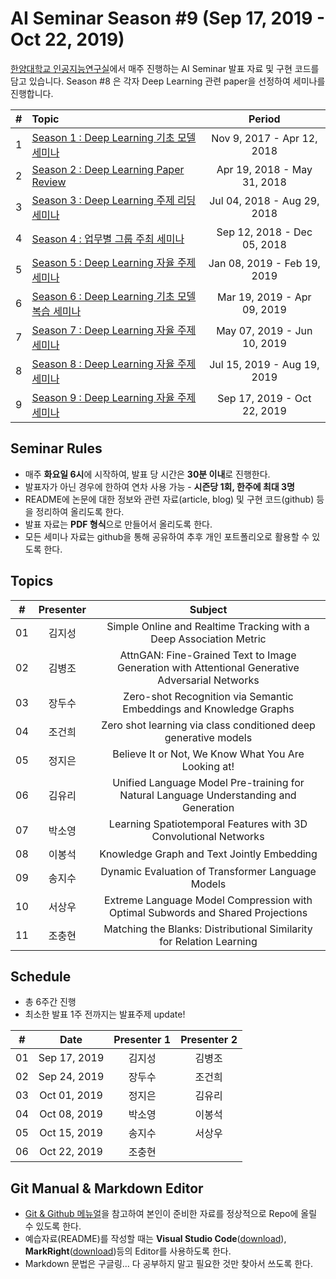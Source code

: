 # AI Seminar Season #9 (Sep 17, 2019 - Oct 22, 2019)
[한양대학교 인공지능연구실](http://ai.hanyang.ac.kr/)에서 매주 진행하는 AI Seminar 발표 자료 및 구현 코드를 담고 있습니다. Season #8 은 각자 Deep Learning 관련 paper을 선정하여 세미나를 진행합니다.


|#  | Topic                                  | Period |
|:--|:---------------------------------------|:---------------:|
|1  | [Season 1 : Deep Learning 기초 모델 세미나](https://github.com/roomylee/deep-learning-seminar/tree/master/season_1)  | Nov 9, 2017 - Apr 12, 2018|
|2  | [Season 2 : Deep Learning Paper Review](https://github.com/roomylee/deep-learning-seminar/tree/master/season_2) | Apr 19, 2018 - May 31, 2018 |
|3  | [Season 3 : Deep Learning 주제 리딩 세미나](https://github.com/roomylee/deep-learning-seminar/tree/master/season_3) | Jul 04, 2018 - Aug 29, 2018 |
|4  | [Season 4 : 업무별 그룹 주최 세미나](https://github.com/roomylee/deep-learning-seminar/tree/master/season_4) |  Sep 12, 2018 - Dec 05, 2018 |
|5  | [Season 5 : Deep Learning 자율 주제 세미나](https://github.com/roomylee/deep-learning-seminar/tree/master/season_5) |  Jan 08, 2019 - Feb 19, 2019 |
|6  | [Season 6 : Deep Learning 기초 모델 복습 세미나](https://github.com/roomylee/deep-learning-seminar/tree/master/season_6) |  Mar 19, 2019 - Apr 09, 2019 |
|7  | [Season 7 : Deep Learning 자율 주제 세미나](https://github.com/roomylee/deep-learning-seminar/season_7) |  May 07, 2019 - Jun 10, 2019 |
|8  | [Season 8 : Deep Learning 자율 주제 세미나](https://github.com/roomylee/deep-learning-seminar/season_8) |  Jul 15, 2019 - Aug 19, 2019 |
|9  | [Season 9 : Deep Learning 자율 주제 세미나](https://github.com/roomylee/deep-learning-seminar) |  Sep 17, 2019 - Oct 22, 2019 |

## Seminar Rules
* 매주 **화요일 6시**에 시작하여, 발표 당 시간은 **30분 이내**로 진행한다.
* 발표자가 아닌 경우에 한하여 연차 사용 가능 - **시즌당 1회, 한주에 최대 3명**
* README에 논문에 대한 정보와 관련 자료(article, blog) 및 구현 코드(github) 등을 정리하여 올리도록 한다.
* 발표 자료는 **PDF 형식**으로 만들어서 올리도록 한다.
* 모든 세미나 자료는 github을 통해 공유하여 추후 개인 포트폴리오로 활용할 수 있도록 한다.

## Topics
| #  | Presenter | Subject |
|:--:|:---------:|:-------:|
| 01 |   김지성   | Simple Online and Realtime Tracking with a Deep Association Metric |
| 02 |   김병조   | AttnGAN: Fine-Grained Text to Image Generation with Attentional Generative Adversarial Networks |
| 03 |   장두수   | Zero-shot Recognition via Semantic Embeddings and Knowledge Graphs |
| 04 |   조건희   | Zero shot learning via class conditioned deep generative models |
| 05 |   정지은   | Believe It or Not, We Know What You Are Looking at! |
| 06 |   김유리   | Unified Language Model Pre-training for Natural Language Understanding and Generation |
| 07 |   박소영   | Learning Spatiotemporal Features with 3D Convolutional Networks |
| 08 |   이봉석   | Knowledge Graph and Text Jointly Embedding |
|  09  |  송지수   | Dynamic Evaluation of Transformer Language Models |
|  10  |  서상우   | Extreme Language Model Compression with Optimal Subwords and Shared Projections |
|  11  |  조충현   | Matching the Blanks: Distributional Similarity for Relation Learning |


## Schedule
* 총 6주간 진행
* 최소한 발표 1주 전까지는 발표주제 update!

| #  | Date         | Presenter 1 | Presenter 2 |
|:--:|:------------:|:-----------:|:-----------:|
| 01 | Sep 17, 2019 | 김지성       | 김병조        |
| 02 | Sep 24, 2019 | 장두수       | 조건희        |
| 03 | Oct 01, 2019 | 정지은       | 김유리        |
| 04 | Oct 08, 2019 | 박소영       | 이봉석        |
| 05 | Oct 15, 2019 | 송지수       | 서상우        |
| 06 | Oct 22, 2019 | 조충현       | 			   |

## Git Manual & Markdown Editor
* [Git & Github 메뉴얼](https://github.com/roomylee/deep-learning-seminar/blob/master/git%20%26%20github.pdf)을 참고하여 본인이 준비한 자료를 정상적으로 Repo에 올릴 수 있도록 한다.
* 예습자료(README)를 작성할 때는 **Visual Studio Code**([download](https://code.visualstudio.com/Download)), **MarkRight**([download](https://github.com/dvcrn/markright/releases/download/0.1.11/MarkRight_Windows64.exe))등의 Editor를 사용하도록 한다.
* Markdown 문법은 구글링... 다 공부하지 말고 필요한 것만 찾아서 쓰도록 한다.
